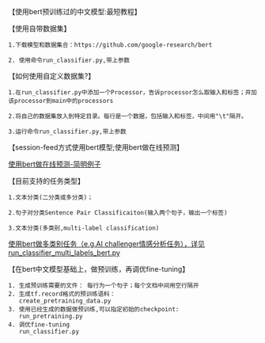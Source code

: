 【使用bert预训练过的中文模型:最短教程】

【使用自带数据集】

    1.下载模型和数据集合：https://github.com/google-research/bert
    
    2. 使用命令run_classifier.py,带上参数

【如何使用自定义数据集?】

    1.在run_classifier.py中添加一个Processor，告诉processor怎么取输入和标签；并加该processor到main中的processors
    
    2.将自己的数据集放入到特定目录。每行是一个数据，包括输入和标签，中间用"\t"隔开。
    
    3.运行命令run_classifier.py,带上参数
 
【session-feed方式使用bert模型;使用bert做在线预测】

   <a href='https://github.com/brightmart/bert_language_understanding/blob/master/run_classifier_predict_online.py'>   使用bert做在线预测-简明例子</a>
 
【目前支持的任务类型】

    1.文本分类(二分类或多分类)；
    
    2.句子对分类Sentence Pair Classificaiton(输入两个句子，输出一个标签)
    
    3.文本分类(多类别,multi-label classification)
 
  <a href='https://github.com/brightmart/sentiment_analysis_fine_grain/blob/master/run_classifier_multi_labels_bert.py'>  使用bert做多类别任务（e.g.AI challenger情感分析任务），详见run_classifier_multi_labels_bert.py</a>

 【在bert中文模型基础上，做预训练，再调优fine-tuning】
 
    1. 生成预训练需要的文件： 每行为一个句子；每个文档中间用空行隔开
    2. 生成tf.record格式的预训练语料：
       create_pretraining_data.py
    3. 使用已经生成的数据做预训练,可以指定初始的checkpoint:
       run_pretraining.py
    4. 调优fine-tuning
       run_classifier.py
 